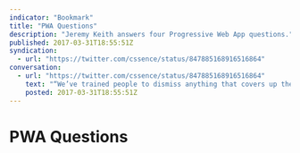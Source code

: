 ```yaml
---
indicator: "Bookmark"
title: "PWA Questions"
description: "Jeremy Keith answers four Progressive Web App questions."
published: 2017-03-31T18:55:51Z
syndication:
  - url: "https://twitter.com/cssence/status/847885168916516864"
conversation:
  - url: "https://twitter.com/cssence/status/847885168916516864"
    text: "“We’ve trained people to dismiss anything that covers up the content they actually came for.” [@adactio](https://twitter.com/adactio) [adactio.com/journal/12015](https://adactio.com/journal/12015)"
    posted: 2017-03-31T18:55:51Z
---
```


# PWA Questions
